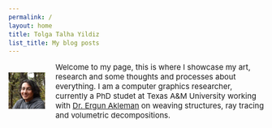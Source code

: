 ```yaml
---
permalink: /
layout: home
title: Tolga Talha Yildiz
list_title: My blog posts
---
```


<style>
    .container{
        display:flex;
        align-items: center;
        justify-content: center;
    }
    .img{
        max-width:100%;
        max-height:100%;
        float:left
    }
    .text{
        font-size: 15px;
        padding-left: 20px;
    }
</style>

<div class="container">
    
<div class="image">
    <img src="../assets/imgs/pp.jpg">
</div>

<div class="text">
Welcome to my page, this is where I showcase my art, research and some thoughts and processes about everything. I am a computer graphics researcher, currently a PhD studet at Texas A&M University working with  <a href="http://people.tamu.edu/~ergun/">Dr. Ergun Akleman</a> on weaving structures, ray tracing and volumetric decompositions. 
</div>
</div>

